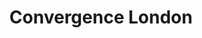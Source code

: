 ---
layout: post
title:  "Convergence London"
category: post
type: headline
siteurl: http://convergence-london.com
image: assets/img/convergence.jpg
skills: ['HTML/CSS', 'Javascript']
---